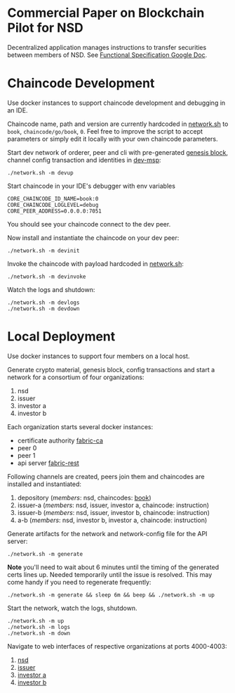 # Commercial Paper on Blockchain Pilot for NSD

Decentralized application manages instructions to transfer securities between members of NSD.
See [Functional Specification Google Doc](https://docs.google.com/document/d/1N2PjBoSN_M2hXXtBFyUv9HACu0Q-6WWqCv_TRcdIS8Y/edit?usp=sharing).

# Chaincode Development

Use docker instances to support chaincode development and debugging in an IDE.

Chaincode name, path and version are currently hardcoded in [network.sh](network.sh) to `book`, `chaincode/go/book`, `0`.
Feel free to improve the script to accept parameters or simply edit it locally with your own chaincode parameters.   

Start dev network of orderer, peer and cli with pre-generated [genesis block](ledger/dev-genesis.block), 
channel config transaction and identities in [dev-msp](ledger/dev-msp):

`./network.sh -m devup` 

Start chaincode in your IDE's debugger with env variables

```
CORE_CHAINCODE_ID_NAME=book:0
CORE_CHAINCODE_LOGLEVEL=debug
CORE_PEER_ADDRESS=0.0.0.0:7051
```

You should see your chaincode connect to the dev peer. 

Now install and instantiate the chaincode on your dev peer:

`./network.sh -m devinit`

Invoke the chaincode with payload hardcoded in [network.sh](network.sh):

`./network.sh -m devinvoke`

Watch the logs and shutdown:

```
./network.sh -m devlogs
./network.sh -m devdown
```

# Local Deployment

Use docker instances to support four members on a local host.

Generate crypto material, genesis block, config transactions and start a network for a consortium of four organizations:

1. nsd
1. issuer
1. investor a
1. investor b

Each organization starts several docker instances:

- certificate authority [fabric-ca](https://github.com/hyperledger/fabric-ca)
- peer 0
- peer 1
- api server [fabric-rest](https://github.com/Altoros/fabric-rest)

Following channels are created, peers join them and chaincodes are installed and instantiated:

1. depository (*members*: nsd, chaincodes: [book](chaincode/go/book))
1. issuer-a (*members*: nsd, issuer, investor a, chaincode: instruction)
1. issuer-b (*members*: nsd, issuer, investor b, chaincode: instruction)
1. a-b (*members*: nsd, investor b, investor a, chaincode: instruction)

Generate artifacts for the network and network-config file for the API server:

`./network.sh -m generate`

**Note** you'll need to wait about 6 minutes until the timing of the generated certs lines up. 
Needed temporarily until the issue is resolved. This may come handy if you need to regenerate frequently:

`./network.sh -m generate && sleep 6m && beep && ./network.sh -m up`

Start the network, watch the logs, shutdown.

```
./network.sh -m up
./network.sh -m logs
./network.sh -m down
```

Navigate to web interfaces of respective organizations at ports 4000-4003:

1. [nsd](http://localhost:4000)
1. [issuer](http://localhost:4001)
1. [investor a](http://localhost:4002)
1. [investor b](http://localhost:4003)

